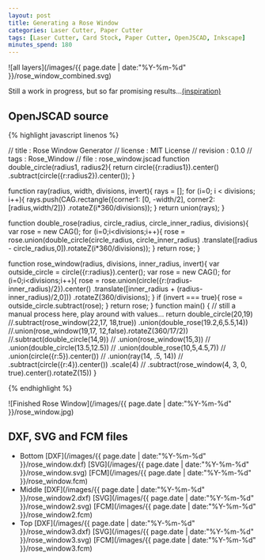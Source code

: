 ```yaml
---
layout: post
title: Generating a Rose Window
categories: Laser Cutter, Paper Cutter
tags: [Laser Cutter, Card Stock, Paper Cutter, OpenJSCAD, Inkscape]
minutes_spend: 180
---
```

![all layers](/images/{{ page.date | date:"%Y-%m-%d" }}/rose_window_combined.svg)


Still a work in progress, but so far promising results...[(inspiration)](https://quadralectics.wordpress.com/3-contemplation/3-3-churches-and-tetradic-architecture/3-3-2-wind-roses-and-rose-windows/)

## OpenJSCAD source

{% highlight javascript linenos %}

// title      : Rose Window Generator
// license    : MIT License
// revision   : 0.1.0
// tags       : Rose_Window
// file       : rose_window.jscad
function double_circle(radius1, radius2){
    return circle({r:radius1}).center()
        .subtract(circle({r:radius2}).center());
}

function ray(radius, width, divisions, invert){
  rays = [];
  for (i=0; i < divisions; i++){
      rays.push(CAG.rectangle({corner1: [0, -width/2], corner2: [radius,width/2]})
                   .rotateZ(i*360/divisions));
  }
  return union(rays);
}

function double_rose(radius, circle_radius, circle_inner_radius, divisions){
  var rose = new CAG();
  for (i=0;i<divisions;i++){
    rose = rose.union(double_circle(circle_radius, circle_inner_radius)
        .translate([radius - circle_radius,0]).rotateZ(i*360/divisions));
  }
  return rose;
}

function rose_window(radius, divisions, inner_radius, invert){
  var outside_circle = circle({r:radius}).center();
  var rose = new CAG();
  for (i=0;i<divisions;i++){
    rose = rose.union(circle({r:(radius-inner_radius)/2}).center()
        .translate([inner_radius + (radius-inner_radius)/2,0]))
        .rotateZ(360/divisions);
  }
  if (invert === true){
    rose = outside_circle.subtract(rose);
  }
  return rose;
}
function main() {
    // still a manual process here, play around with values...
    return double_circle(20,19)
    //.subtract(rose_window(22,17, 18,true))
    .union(double_rose(19.2,6,5.5,14))
    //.union(rose_window(19,17, 12,false).rotateZ(360/17/2))
    //.subtract(double_circle(14,9))
    // .union(rose_window(15,3))
    // .union(double_circle(13.5,12.5))
    // .union(double_rose(10,5,4.5,7))
    // .union(circle({r:5}).center())
    // .union(ray(14, .5, 14))
    // .subtract(circle({r:4}).center())
    .scale(4)
    // .subtract(rose_window(4, 3, 0, true).center().rotateZ(15))
}

{% endhighlight %}

![Finished Rose Window](/images/{{ page.date | date:"%Y-%m-%d" }}/rose_window.jpg)

## DXF, SVG and FCM files
* Bottom [DXF](/images/{{ page.date | date:"%Y-%m-%d" }}/rose_window.dxf) [SVG](/images/{{ page.date | date:"%Y-%m-%d" }}/rose_window.svg) [FCM](/images/{{ page.date | date:"%Y-%m-%d" }}/rose_window.fcm)
* Middle [DXF](/images/{{ page.date | date:"%Y-%m-%d" }}/rose_window2.dxf) [SVG](/images/{{ page.date | date:"%Y-%m-%d" }}/rose_window2.svg) [FCM](/images/{{ page.date | date:"%Y-%m-%d" }}/rose_window2.fcm)
* Top    [DXF](/images/{{ page.date | date:"%Y-%m-%d" }}/rose_window3.dxf) [SVG](/images/{{ page.date | date:"%Y-%m-%d" }}/rose_window3.svg) [FCM](/images/{{ page.date | date:"%Y-%m-%d" }}/rose_window3.fcm)
